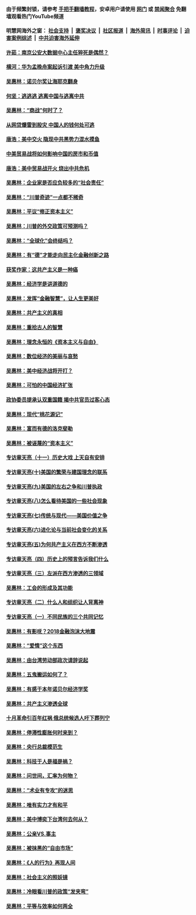 #### 由于频繁封锁，请参考 [手把手翻墙教程](https://github.com/gfw-breaker/guides/wiki/)，安卓用户请使用 [网门](https://github.com/gfw-breaker/bn-android/blob/master/ogate.md?t=05251535) 或 [禁闻聚合](https://github.com/gfw-breaker/bn-android) 免翻墙观看热门YouTube频道 

#### 明慧网海外之窗：&nbsp;[社会支持](140.md?t=05251535) &nbsp;|&nbsp; [褒奖决议](282.md?t=05251535) &nbsp;|&nbsp; [社区报道](91.md?t=05251535) &nbsp;|&nbsp; [海外简讯](245.md?t=05251535) &nbsp;|&nbsp; [时事评论](251.md?t=05251535) &nbsp;|&nbsp; [迫害案例综述](328.md?t=05251535) &nbsp;|&nbsp; [中共迫害海外延伸](236.md?t=05251535) 

#### [许茹：南京公安大数据中心主任猝死是偶然？](../pages/nsc423/n11064744.md?t=05251535) 

#### [横河：华为孟晚舟案起诉引渡 美中角力升级](../pages/nsc423/n11027230.md?t=05251535) 

#### [吴惠林：诺贝尔奖让海耶克翻身](../pages/nsc423/n10890049.md?t=05251535) 

#### [何坚：逃逃逃 逃离中国与逃离中共](../pages/nsc423/n10592891.md?t=05251535) 

#### [吴惠林：“商战”何时了？](../pages/nsc423/n10573558.md?t=05251535) 

#### [从网贷爆雷到股灾 中国人的钱何处可逃](../pages/nsc423/n10572800.md?t=05251535) 

#### [唐浩：美中交火 隐现中共黑势力混水摸鱼](../pages/nsc423/n10544040.md?t=05251535) 

#### [中美贸易战将如何影响中国的房市和币值](../pages/nsc423/n10543697.md?t=05251535) 

#### [唐浩：美中贸易战开火 烧出中共危机](../pages/nsc423/n10540126.md?t=05251535) 

#### [吴惠林：企业家是否应负较多的“社会责任”](../pages/nsc423/n10535022.md?t=05251535) 

#### [吴惠林：“川普奇迹”一点都不稀奇](../pages/nsc423/n10512808.md?t=05251535) 

#### [吴惠林：平议“修正资本主义”](../pages/nsc423/n10495724.md?t=05251535) 

#### [吴惠林：川普的外交政策可预测吗？](../pages/nsc423/n10462387.md?t=05251535) 

#### [吴惠林：“全球化”会终结吗？](../pages/nsc423/n10452838.md?t=05251535) 

#### [吴惠林：有“德”才能走向民主化金融创新之路](../pages/nsc423/n10432292.md?t=05251535) 

#### [获奖作家：这共产主义是一种癌](../pages/nsc423/n10431541.md?t=05251535) 

#### [吴惠林：经济学是讲道德的](../pages/nsc423/n10398014.md?t=05251535) 

#### [吴惠林：发挥“金融智慧”，让人生更美好](../pages/nsc423/n10375019.md?t=05251535) 

#### [吴惠林：共产主义的真相](../pages/nsc423/n10351394.md?t=05251535) 

#### [吴惠林：重拾古人的智慧](../pages/nsc423/n10337691.md?t=05251535) 

#### [吴惠林：理念永恒的《资本主义与自由》](../pages/nsc423/n10316274.md?t=05251535) 

#### [吴惠林：数位经济的美丽与哀愁](../pages/nsc423/n10292946.md?t=05251535) 

#### [吴惠林：美中经济战将开打？](../pages/nsc423/n10258825.md?t=05251535) 

#### [吴惠林：可怕的中国经济扩张](../pages/nsc423/n10219147.md?t=05251535) 

#### [政协委员提承认双重国籍 揭中共官员过客心态](../pages/nsc423/n10208809.md?t=05251535) 

#### [吴惠林：现代“桃花源记”](../pages/nsc423/n10185234.md?t=05251535) 

#### [吴惠林：富而有德的洛克斐勒](../pages/nsc423/n10142264.md?t=05251535) 

#### [吴惠林：被诬蔑的“资本主义”](../pages/nsc423/n10124816.md?t=05251535) 

#### [专访章天亮（十一）历史大戏 上天自有安排](../pages/nsc423/n10094905.md?t=05251535) 

#### [专访章天亮(十)美国的繁荣与建国理念的联系](../pages/nsc423/n10094899.md?t=05251535) 

#### [专访章天亮(九)美国的左右之争和川普执政](../pages/nsc423/n10094889.md?t=05251535) 

#### [专访章天亮(八)怎么看待美国的一些社会现象](../pages/nsc423/n10094857.md?t=05251535) 

#### [专访章天亮(七)传统与现代——美国价值之争](../pages/nsc423/n10093140.md?t=05251535) 

#### [专访章天亮(六)进化论与当前社会变化的关系](../pages/nsc423/n10092036.md?t=05251535) 

#### [专访章天亮(五)为何共产主义在西方不断渗透](../pages/nsc423/n10083620.md?t=05251535) 

#### [专访章天亮（四）历史上的预言告诉我们什么](../pages/nsc423/n10083606.md?t=05251535) 

#### [专访章天亮（三）左派在西方渗透的三领域](../pages/nsc423/n10081115.md?t=05251535) 

#### [吴惠林：工会的形成及其功能](../pages/nsc423/n10080633.md?t=05251535) 

#### [专访章天亮（二）什么人和组织让人背离神](../pages/nsc423/n10076637.md?t=05251535) 

#### [专访章天亮（一）不同民族的三个共同记忆](../pages/nsc423/n10074188.md?t=05251535) 

#### [吴惠林：有影呒？2018金融泡沫大地震](../pages/nsc423/n10040534.md?t=05251535) 

#### [吴惠林：“爱情”这个东西](../pages/nsc423/n10019423.md?t=05251535) 

#### [吴惠林：由台湾劳动部政次请辞说起](../pages/nsc423/n9979679.md?t=05251535) 

#### [吴惠林：五鬼搬运如何了？](../pages/nsc423/n9925338.md?t=05251535) 

#### [吴惠林：有感于本年诺贝尔经济学奖](../pages/nsc423/n9871883.md?t=05251535) 

#### [吴惠林：共产主义渗透全球](../pages/nsc423/n9812748.md?t=05251535) 

#### [十月革命引百年红祸 俄总统候选人吁下葬列宁](../pages/nsc423/n9810182.md?t=05251535) 

#### [吴惠林：停滞性膨胀何时来到？](../pages/nsc423/n9764136.md?t=05251535) 

#### [吴惠林：央行总裁模范生](../pages/nsc423/n9728134.md?t=05251535) 

#### [吴惠林：科技于人是福是祸？](../pages/nsc423/n9672982.md?t=05251535) 

#### [吴惠林：问世间，汇率为何物？](../pages/nsc423/n9621788.md?t=05251535) 

#### [吴惠林：“术业有专攻”的迷思](../pages/nsc423/n9580363.md?t=05251535) 

#### [吴惠林：唯有实力才有和平](../pages/nsc423/n9529599.md?t=05251535) 

#### [吴惠林：美中博奕下台湾何去何从？](../pages/nsc423/n9483598.md?t=05251535) 

#### [吴惠林：公亲VS.事主](../pages/nsc423/n9425637.md?t=05251535) 

#### [吴惠林：被抹黑的“自由市场”](../pages/nsc423/n9351545.md?t=05251535) 

#### [吴惠林：《人的行为》再现人间](../pages/nsc423/n9296339.md?t=05251535) 

#### [吴惠林：社会主义的照妖镜](../pages/nsc423/n9243460.md?t=05251535) 

#### [吴惠林：冷眼看川普的政策“发夹弯”](../pages/nsc423/n9120684.md?t=05251535) 

#### [吴惠林：平等与效率如何两全](../pages/nsc423/n9075430.md?t=05251535) 

